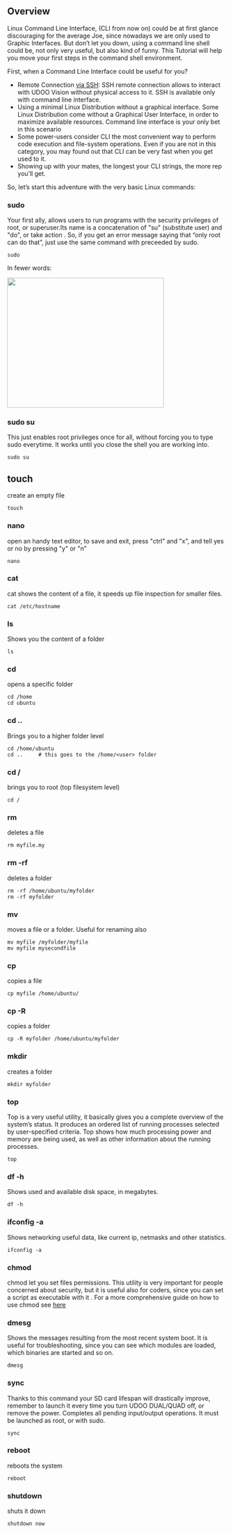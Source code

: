 ## Overview

Linux Command Line Interface, (CLI from now on) could be at first glance discouraging for the average Joe, since nowadays we are only used to Graphic Interfaces. But don’t let you down, using a command line shell could be, not only  very useful, but also kind of  funny.
This Tutorial will help you move your first steps in the command shell environment.

First, when a Command Line Interface could be useful for you?

* Remote Connection [via SSH](!Basic_Setup/Remote_Desktop_(VNC)): SSH remote connection allows to interact with UDOO Vision without physical access to it. SSH is available only with command line interface.
* Using a minimal Linux Distribution without a graphical interface. Some Linux Distribution come without a Graphical User Interface, in order to maximize available resources. Command line interface is your only bet in this scenario
* Some power-users consider CLI the most convenient way to perform code execution and file-system operations. Even if you are not in this category, you may found out that CLI can be very fast when you get used to it.
* Showing up with your mates, the longest your CLI strings, the more rep you’ll get.



So, let’s start this adventure with the very basic Linux commands:

### sudo

Your first ally, allows users to run programs with the security privileges of root, or superuser.Its name is a concatenation of "su" (substitute user) and "do", or take action . So, if you get an error message saying that “only root can do that”, just use the same command with preceeded by sudo.

    sudo

In fewer words:

<img src="../img/sandwich.png" width="360" height="299" class="alignnone" />

### sudo su
This just enables root privileges once for all, without forcing you to type sudo everytime. It works until you close the shell you are working into.

    sudo su

## touch

create an empty file

    touch

### nano
open an handy  text editor, to save and exit, press "ctrl" and "x", and tell yes or no by pressing "y" or "n"

    nano


### cat

cat shows the content of a file, it speeds up file inspection for smaller files.

    cat /etc/hostname

### ls

Shows you the content of a folder

    ls

### cd
opens a specific folder

    cd /home
    cd ubuntu


### cd ..

Brings you to a higher folder level

    cd /home/ubuntu
    cd ..     # this goes to the /home/<user> folder

### cd /

brings you to root (top filesystem level)

    cd /

### rm

deletes a file

    rm myfile.my

### rm -rf

deletes a folder

    rm -rf /home/ubuntu/myfolder
    rm -rf myfolder

### mv

moves a file or a folder. Useful for renaming also

    mv myfile /myfolder/myfile
    mv myfile mysecondfile

### cp

copies a file

    cp myfile /home/ubuntu/

### cp -R

copies a folder

    cp -R myfolder /home/ubuntu/myfolder

### mkdir

creates a folder

    mkdir myfolder

### top

Top is a very useful utility, it basically gives you a complete overview of the system’s status. It produces an ordered list of running processes selected by user-specified criteria. Top shows how much processing power and memory are being used, as well as other information about the running processes.

    top

### df -h

Shows used and available disk space, in megabytes.

    df -h

### ifconfig -a

Shows networking useful data, like current ip, netmasks and other statistics.

    ifconfig -a

### chmod

chmod let you set files permissions. This utility is very important for people concerned about security, but it is useful also for coders, since you can set a script as executable with it .
For a more comprehensive guide on how to use chmod see [here](http://www.unixref.com/guides/chmod-guide.php)

### dmesg
Shows the messages resulting from the most recent system boot. It is useful for troubleshooting, since you can see which modules are loaded, which binaries are started and so on.

    dmesg

### sync

Thanks to this command your SD card lifespan will drastically improve, remember to launch it every time you turn UDOO DUAL/QUAD off, or remove the power. Completes all pending input/output operations. It must be launched as root, or with sudo.

    sync

### reboot

reboots the system

    reboot

### shutdown

shuts it down

    shutdown now

